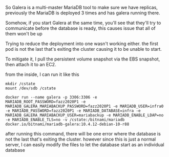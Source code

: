 So Galera is a multi-master MariaDB tool to make sure we have replicas, previously the MariaDB is deployed 3 times and has galera running there.

Somehow, if you start Galera at the same time, you'll see that they'll try to communicate before the database is ready, this causes issue that all of them won't be up

Trying to reduce the deployment into one wasn't working either. the first pod is not the last that's exiting the cluster causing it to be unable to start.

To mitigate it, I pull the persistent volume snapshot via the EBS snapshot, then attach it to an EC2.

from the inside, I can run it like this 
```
mkdir /cstate
mount /dev/sdb /cstate

docker run --name galera -p 3306:3306 -e MARIADB_ROOT_PASSWORD=fazz2020P1 -e MARIADB_GALERA_MARIABACKUP_PASSWORD=fazz2020P1 -e MARIADB_USER=infra0 -e MARIADB_PASSWORD=fazz2020P1 -e MARIADB_DATABASE=infra -e MARIADB_GALERA_MARIABACKUP_USER=mariabackup -e MARIADB_ENABLE_LDAP=no -e MARIADB_ENABLE_TLS=no -v /cstate:/bitnami/mariadb docker.io/bitnami/mariadb-galera:10.4.12-debian-10-r88

```
after running this command, there will be one error where the database is not the last that's exiting the cluster. however since this is just a normal server, I can easily modify the files to let the database start as an individual database